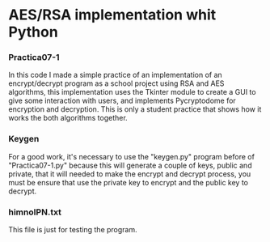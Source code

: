 # AES/RSA implementation whit Python

### Practica07-1
In this code I made a simple practice of an implementation of an encrypt/decrypt program as a school project using RSA and AES algorithms, this implementation uses the Tkinter module to create a GUI to give some interaction with users, and implements Pycryptodome for encryption and decryption. This is only a student practice that shows how it works the both algorithms together.

### Keygen
For a good work, it's necessary to use the "keygen.py" program before of "Practica07-1.py" because this will generate a couple of keys, public and private, that it will needed to make the encrypt and decrypt process, you must be ensure that use the private key to encrypt and the public key to decrypt. 

### himnoIPN.txt
This file is just for testing the program.
